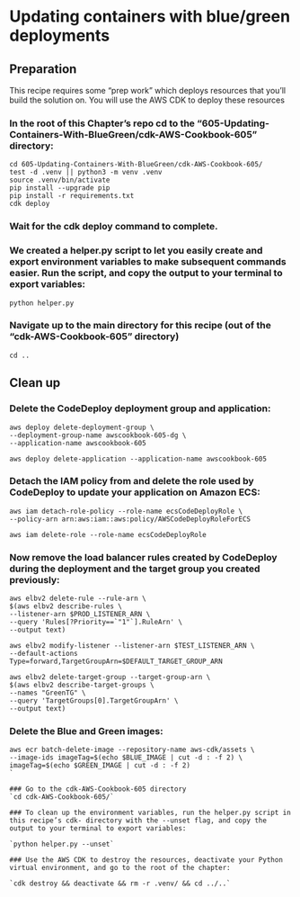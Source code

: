 # Updating containers with blue/green deployments
## Preparation 

This recipe requires some “prep work” which deploys resources that you’ll build the solution on. You will use the AWS CDK to deploy these resources 

### In the root of this Chapter’s repo cd to the  “605-Updating-Containers-With-BlueGreen/cdk-AWS-Cookbook-605” directory:
```
cd 605-Updating-Containers-With-BlueGreen/cdk-AWS-Cookbook-605/
test -d .venv || python3 -m venv .venv
source .venv/bin/activate
pip install --upgrade pip
pip install -r requirements.txt
cdk deploy
```

### Wait for the cdk deploy command to complete. 

### We created a helper.py script to let you easily create and export environment variables to make subsequent commands easier. Run the script, and copy the output to your terminal to export variables:

`python helper.py`

### Navigate up to the main directory for this recipe (out of the “cdk-AWS-Cookbook-605” directory)

`cd ..`


## Clean up

### Delete the CodeDeploy deployment group and application:
```
aws deploy delete-deployment-group \
--deployment-group-name awscookbook-605-dg \
--application-name awscookbook-605

aws deploy delete-application --application-name awscookbook-605
```

### Detach the IAM policy from and delete the role used by CodeDeploy to update your application on Amazon ECS:
```
aws iam detach-role-policy --role-name ecsCodeDeployRole \
--policy-arn arn:aws:iam::aws:policy/AWSCodeDeployRoleForECS

aws iam delete-role --role-name ecsCodeDeployRole 
```

### Now remove the load balancer rules created by CodeDeploy during the deployment and the target group you created previously:
```
aws elbv2 delete-rule --rule-arn \
$(aws elbv2 describe-rules \
--listener-arn $PROD_LISTENER_ARN \
--query 'Rules[?Priority==`"1"`].RuleArn' \
--output text)

aws elbv2 modify-listener --listener-arn $TEST_LISTENER_ARN \
--default-actions Type=forward,TargetGroupArn=$DEFAULT_TARGET_GROUP_ARN

aws elbv2 delete-target-group --target-group-arn \
$(aws elbv2 describe-target-groups \
--names "GreenTG" \
--query 'TargetGroups[0].TargetGroupArn' \
--output text)
```

### Delete the Blue and Green images:
```
aws ecr batch-delete-image --repository-name aws-cdk/assets \
--image-ids imageTag=$(echo $BLUE_IMAGE | cut -d : -f 2) \
imageTag=$(echo $GREEN_IMAGE | cut -d : -f 2)
`

### Go to the cdk-AWS-Cookbook-605 directory
`cd cdk-AWS-Cookbook-605/`

### To clean up the environment variables, run the helper.py script in this recipe’s cdk- directory with the --unset flag, and copy the output to your terminal to export variables:

`python helper.py --unset`

### Use the AWS CDK to destroy the resources, deactivate your Python virtual environment, and go to the root of the chapter:

`cdk destroy && deactivate && rm -r .venv/ && cd ../..`
